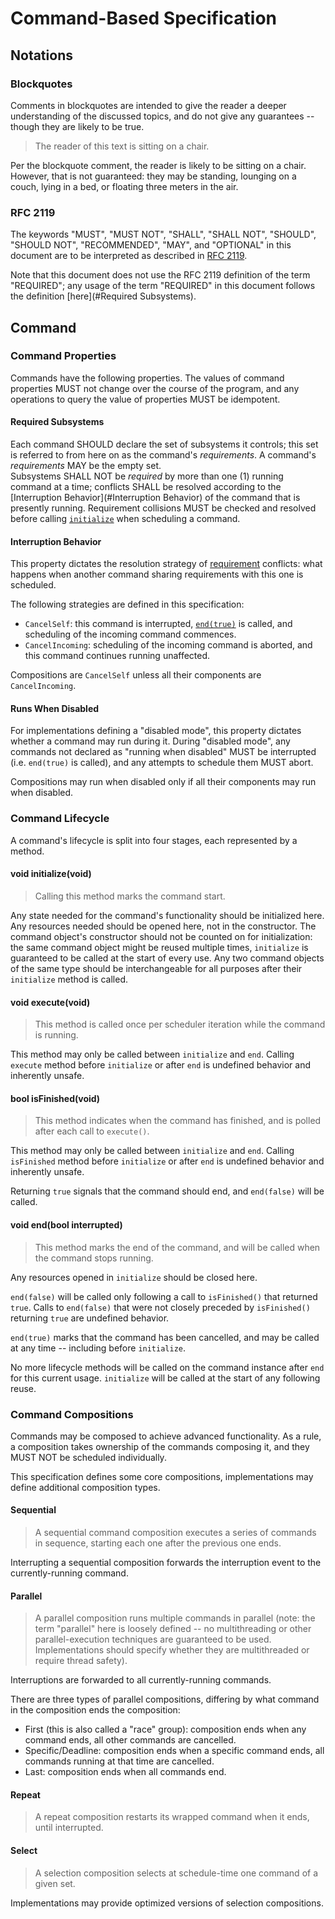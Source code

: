# Command-Based Specification

## Notations

### Blockquotes

Comments in blockquotes are intended 
to give the reader a deeper understanding of the discussed topics,
and do not give any guarantees -- though they are likely to be true.

> The reader of this text is sitting on a chair.

Per the blockquote comment, the reader is likely to be sitting on a chair.
However, that is not guaranteed: they may be standing, lounging on a couch,
lying in a bed, or floating three meters in the air.  

### RFC 2119
The keywords "MUST", "MUST NOT", "SHALL", "SHALL NOT",
"SHOULD", "SHOULD NOT", "RECOMMENDED",  "MAY", and "OPTIONAL"
in this document are
to be interpreted as described in [RFC 2119](https://datatracker.ietf.org/doc/html/rfc2119).

Note that this document does not use the RFC 2119 definition of the term "REQUIRED";
any usage of the term "REQUIRED"
in this document follows the definition [here](#Required Subsystems).

## Command

### Command Properties

Commands have the following properties.
The values of command properties MUST not change over the course of the program,
and any operations to query the value of properties MUST be idempotent.  

#### Required Subsystems

Each command SHOULD declare the set of subsystems it controls;
this set is referred to from here on as the command's _requirements_.
A command's _requirements_ MAY be the empty set.    
Subsystems SHALL NOT be _required_ by more than one (1) running command at a time;
conflicts SHALL be resolved according to the [Interruption Behavior](#Interruption Behavior) of the command
that is presently running.
Requirement collisions MUST be checked and resolved
before calling [`initialize`](#void-initializevoid) when scheduling a command.

#### Interruption Behavior

This property dictates the resolution strategy of [requirement](#required-subsystems) conflicts:
what happens when another command sharing requirements with this one is scheduled.

The following strategies are defined in this specification:
- `CancelSelf`: this command is interrupted, [`end(true)`](#void-endbool-interrupted) is called, and scheduling of the incoming command commences.
- `CancelIncoming`: scheduling of the incoming command is aborted, and this command continues running unaffected.

Compositions are `CancelSelf` unless all their components are `CancelIncoming`.

[//]: # (TODO: do we want to explicitly allow alternate interruption behaviors? do we want to dictate a default?)
[//]: # (      might be interesting to see alternate impls -- maybe coroutine-based in the future?)

#### Runs When Disabled

For implementations defining a "disabled mode",
this property dictates whether a command may run during it.
During "disabled mode", any commands not declared as "running when disabled"
MUST be interrupted (i.e. `end(true)` is called), and any attempts to schedule them MUST abort.

Compositions may run when disabled only if all their components may run when disabled.

### Command Lifecycle

A command's lifecycle is split into four stages, each represented by a method.

#### void initialize(void)

> Calling this method marks the command start.

Any state needed for the command's functionality should be initialized here.
Any resources needed should be opened here, not in the constructor.
The command object's constructor should not be counted on for initialization:
the same command object might be reused multiple times,
`initialize` is guaranteed to be called at the start of every use. 
Any two command objects of the same type should be interchangeable for all purposes
after their `initialize` method is called.

#### void execute(void)

> This method is called once per scheduler iteration while the command is running.

This method may only be called between `initialize` and `end`.
Calling `execute` method before `initialize` or after `end` is undefined behavior and inherently unsafe.

#### bool isFinished(void)

> This method indicates when the command has finished, and is polled after each call to `execute()`.

This method may only be called between `initialize` and `end`.
Calling `isFinished` method before `initialize` or after `end` is undefined behavior and inherently unsafe.

Returning `true` signals that the command should end, and `end(false)` will be called.

#### void end(bool interrupted)

> This method marks the end of the command, and will be called when the command stops running.

Any resources opened in `initialize` should be closed here.

`end(false)` will be called only following a call to `isFinished()` that returned `true`.
Calls to `end(false)` that
were not closely preceded by `isFinished()` returning `true` are undefined behavior.

`end(true)` marks that the command has been cancelled, and may be called at any time -- including before `initialize`.

No more lifecycle methods will be called on the command instance after `end` for this current usage.
`initialize` will be called at the start of any following reuse.

### Command Compositions

Commands may be composed to achieve advanced functionality.
As a rule, a composition takes ownership of the commands composing it,
and they MUST NOT be scheduled individually.

This specification defines some core compositions,
implementations may define additional composition types.

#### Sequential

> A sequential command composition executes a series of commands in sequence,
starting each one after the previous one ends.

Interrupting a sequential composition forwards the interruption event to the currently-running command.

#### Parallel

> A parallel composition runs multiple commands in parallel
(note: the term "parallel" here is loosely defined -- no multithreading or other parallel-execution techniques are guaranteed to be used.
Implementations should specify whether they are multithreaded or require thread safety).

Interruptions are forwarded to all currently-running commands.

There are three types of parallel compositions, differing by what command in the composition ends the composition:
- First (this is also called a "race" group): composition ends when any command ends, all other commands are cancelled.
- Specific/Deadline: composition ends when a specific command ends, all commands running at that time are cancelled.
- Last: composition ends when all commands end.

#### Repeat

> A repeat composition restarts its wrapped command when it ends, until interrupted.

#### Select

> A selection composition selects at schedule-time one command of a given set.
 
Implementations may provide optimized versions of selection compositions.
